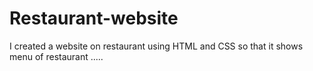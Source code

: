 # Restaurant-website
I created a website on restaurant using HTML and CSS so that it shows menu of restaurant .....
